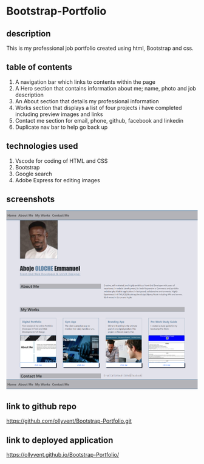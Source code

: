 # Bootstrap-Portfolio

## description
This is my professional job portfolio created using html, Bootstrap and css. 

## table of contents
1. A navigation bar which links to contents within the page
2. A Hero section that contains information about me; name, photo and job description
3. An About section that details my professional information
4. Works section that displays a list of four projects i have completed including preview images and links
5. Contact me section for email, phone, github, facebook and linkedin
6. Duplicate nav bar to help go back up

## technologies used
1. Vscode for coding of HTML and CSS
2. Bootstrap
3. Google search
4. Adobe Express for editing images

## screenshots
![Alt text](_C__Users_Asus_Desktop_ubsbc_Bootstrap-Portfolio_index.html.png)


## link to github repo
https://github.com/ollyvent/Bootstrap-Portfolio.git

## link to deployed application
https://ollyvent.github.io/Bootstrap-Portfolio/